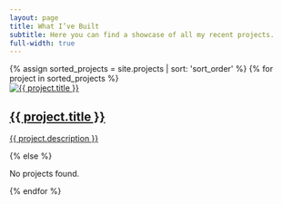 ```yaml
---
layout: page
title: What I’ve Built
subtitle: Here you can find a showcase of all my recent projects.
full-width: true
---
```


<div class="page-container">
  <div class="portfolio-gallery">
    {% assign sorted_projects = site.projects | sort: 'sort_order' %}
    {% for project in sorted_projects %}
      <div class="portfolio-item">
        <a href="{{ project.url }}">
          <img src="{{ project.image | default: '/path/to/default-image.jpg' }}" alt="{{ project.title }}" class="portfolio-image">
          <div class="portfolio-description">
            <h2>{{ project.title }}</h2>
            <p>{{ project.description }}</p>
          </div>
        </a>
      </div>
    {% else %}
      <p>No projects found.</p>
    {% endfor %}
  </div>
</div>